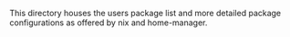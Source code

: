 This directory houses the users package list and more detailed package configurations as offered by nix and home-manager.
